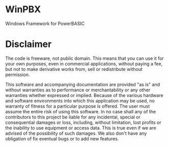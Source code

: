 # WinPBX
Windows Framework for PowerBASIC

# Disclaimer

The code is freeware, not public domain. This means that you can use it for your own purposes, even in commercial applications, without paying a fee, but not to make derivative works from, sell or redistribute without permission.

This software and accompanying documentation are provided "as is" and without warranties as to performance or merchantability or any other warranties whether expressed or implied. Because of the various hardware and software environments into which this application may be used, no warranty of fitness for a particular purpose is offered. The user must assume the entire risk of using this software. In no case shall any of the contributors to this project be liable for any incidental, special or consequential damages or loss, including, without limitation, lost profits or the inability to use equipment or access data. This is true even if we are advised of the possibility of such damages. We also don't have any obligation of fix eventual bugs or to add new features.
